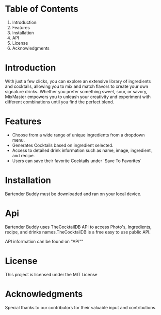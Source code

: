 

# Table of Contents
1. Introduction
2. Features
3. Installation
4. API
5. License
6. Acknowledgments

# Introduction
With just a few clicks, you can explore an extensive library of ingredients and cocktails, allowing you to mix and match flavors to create your own signature drinks. Whether you prefer something sweet, sour, or savory, MixMaster empowers you to unleash your creativity and experiment with different combinations until you find the perfect blend.

# Features
* Choose from a wide range of unique ingredients from a dropdown menu.
* Generates Cocktails based on ingredient selected.
* Access to detailed drink information such as name, image, ingredient, and recipe.
* Users can save their favorite Cocktails under 'Save To Favorites'
# Installation
Bartender Buddy must be downloaded and ran on your local device.

# Api 
Bartender Buddy uses TheCocktailDB API to access Photo's, Ingredients, recipe, and drinks names.TheCocktailDB is a free easy to use public API.

API information can be found on "API""
# License 
This project is licensed under the MIT License

# Acknowledgments
Special thanks to our contributors for their valuable input and contributions.

